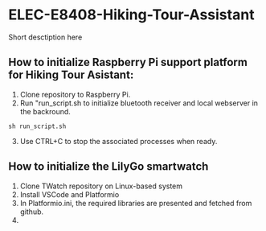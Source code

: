 # ELEC-E8408-Hiking-Tour-Assistant
Short desctiption here 
## How to initialize Raspberry Pi support platform for Hiking Tour Asistant:
1. Clone repository to Raspberry Pi.
2. Run "run_script.sh to initialize bluetooth receiver and local webserver in the backround. 
```
sh run_script.sh
```
3. Use CTRL+C to stop the associated processes when ready.

## How to initialize the LilyGo smartwatch
1. Clone TWatch repository on Linux-based system
2. Install VSCode and Platformio
3. In Platformio.ini, the required libraries are presented and fetched from github.
4. 
